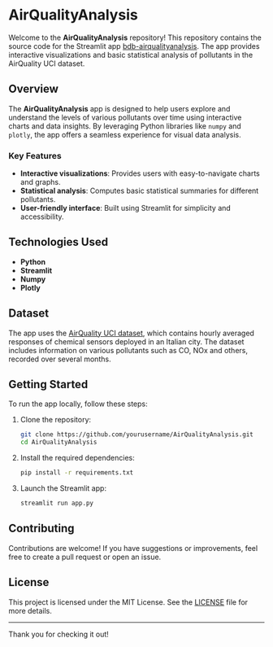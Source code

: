 # AirQualityAnalysis

Welcome to the **AirQualityAnalysis** repository! This repository contains the source code for the Streamlit app [bdb-airqualityanalysis](https://bdb-airqualityanalysis.streamlit.app). The app provides interactive visualizations and basic statistical analysis of pollutants in the AirQuality UCI dataset.

## Overview
The **AirQualityAnalysis** app is designed to help users explore and understand the levels of various pollutants over time using interactive charts and data insights. By leveraging Python libraries like `numpy` and `plotly`, the app offers a seamless experience for visual data analysis.

### Key Features
- **Interactive visualizations**: Provides users with easy-to-navigate charts and graphs.
- **Statistical analysis**: Computes basic statistical summaries for different pollutants.
- **User-friendly interface**: Built using Streamlit for simplicity and accessibility.

## Technologies Used
- **Python**
- **Streamlit**
- **Numpy**
- **Plotly**

## Dataset
The app uses the [AirQuality UCI dataset](https://archive.ics.uci.edu/ml/datasets/Air+Quality), which contains hourly averaged responses of chemical sensors deployed in an Italian city. The dataset includes information on various pollutants such as CO, NOx and others, recorded over several months.

## Getting Started
To run the app locally, follow these steps:

1. Clone the repository:
   ```bash
   git clone https://github.com/yourusername/AirQualityAnalysis.git
   cd AirQualityAnalysis
   ```

2. Install the required dependencies:
   ```bash
   pip install -r requirements.txt
   ```

3. Launch the Streamlit app:
   ```bash
   streamlit run app.py
   ```

## Contributing
Contributions are welcome! If you have suggestions or improvements, feel free to create a pull request or open an issue.

## License
This project is licensed under the MIT License. See the [LICENSE](https://github.com/barondebajit/AirQualityAnalysis/blob/main/LICENSE.md) file for more details.

---

Thank you for checking it out!

